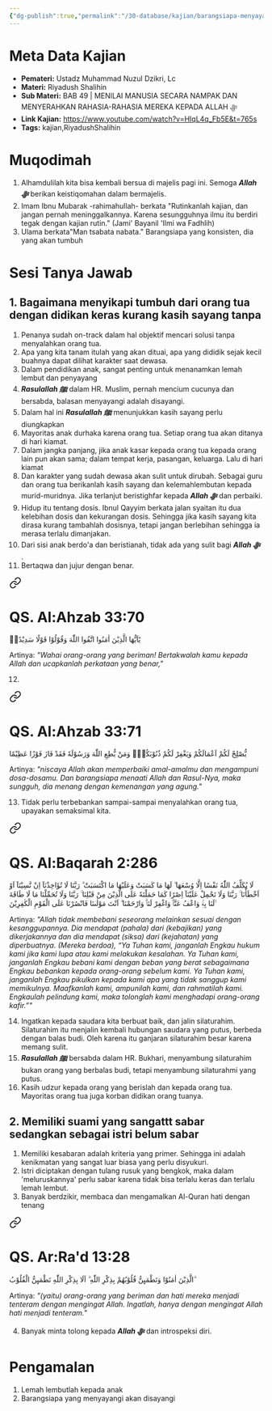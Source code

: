 ```yaml
---
{"dg-publish":true,"permalink":"/30-database/kajian/barangsiapa-menyayangi-akan-disayangi/","tags":["kajian","RiyadushShalihin"]}
---
```





# Meta Data Kajian 
<div><ul class="dataview list-view-ul"><li><span><strong>Pemateri:</strong> Ustadz Muhammad Nuzul Dzikri, Lc</span></li><li><span><strong>Materi:</strong> Riyadush Shalihin</span></li><li><span><strong>Sub Materi:</strong> BAB 49 | MENILAI MANUSIA SECARA NAMPAK DAN MENYERAHKAN RAHASIA-RAHASIA MEREKA KEPADA ALLAH ﷻ</span></li><li><span><strong>Link Kajian:</strong> <a rel="noopener nofollow" class="external-link" href="https://www.youtube.com/watch?v=HIqL4q_Fb5E&amp;t=765s" target="_blank">https://www.youtube.com/watch?v=HIqL4q_Fb5E&amp;t=765s</a></span></li><li><span><strong>Tags:</strong> kajian,RiyadushShalihin</span></li></ul></div>

# Muqodimah
1. Alhamdulilah kita bisa kembali bersua di majelis pagi ini. Semoga ***Allah ﷻ*** berikan keistiqomahan dalam bermajelis.
2. Imam Ibnu Mubarak -rahimahullah- berkata "Rutinkanlah kajian, dan jangan pernah meninggalkannya. Karena sesungguhnya ilmu itu berdiri tegak dengan kajian rutin." (Jami' Bayanil 'Ilmi wa Fadhlih)
3. Ulama berkata"Man tsabata nabata." Barangsiapa yang konsisten, dia yang akan tumbuh

# Sesi Tanya Jawab
## 1. Bagaimana menyikapi tumbuh dari orang tua dengan didikan keras kurang kasih sayang tanpa 
1. Penanya sudah on-track dalam hal objektif mencari solusi tanpa menyalahkan orang tua.
2. Apa yang kita tanam itulah yang akan dituai, apa yang dididik sejak kecil buahnya dapat dilihat karakter saat dewasa.
3. Dalam pendidikan anak, sangat penting untuk menanamkan lemah lembut dan penyayang
4. ***Rasulallah ﷺ***  dalam HR. Muslim, pernah mencium cucunya dan bersabda, balasan menyayangi adalah disayangi.
5. Dalam hal ini ***Rasulallah ﷺ***  menunjukkan kasih sayang perlu diungkapkan
6. Mayoritas anak durhaka karena orang tua. Setiap orang tua akan ditanya di hari kiamat.
7. Dalam jangka panjang, jika anak kasar kepada orang tua kepada orang lain pun akan sama; dalam tempat kerja, pasangan, keluarga. Lalu di hari kiamat
8. Dan karakter yang sudah dewasa akan sulit untuk dirubah. Sebagai guru dan orang tua berikanlah kasih sayang dan kelemahlembutan kepada murid-muridnya. Jika terlanjut beristighfar kepada ***Allah ﷻ***  dan perbaiki.
9. Hidup itu tentang dosis. Ibnul Qayyim berkata jalan syaitan itu dua kelebihan dosis dan kekurangan dosis. Sehingga jika kasih sayang kita dirasa kurang tambahlah dosisnya, tetapi jangan berlebihan sehingga ia merasa terlalu dimanjakan.
10. Dari sisi anak berdo'a dan beristianah, tidak ada yang sulit bagi ***Allah ﷻ*** .
11. Bertaqwa dan jujur dengan benar. 
<div class="transclusion internal-embed is-loaded"><a class="markdown-embed-link" href="/30-database/al-quran/all-surah/#qs-al-ahzab-33-70" aria-label="Open link"><svg xmlns="http://www.w3.org/2000/svg" width="24" height="24" viewBox="0 0 24 24" fill="none" stroke="currentColor" stroke-width="2" stroke-linecap="round" stroke-linejoin="round" class="svg-icon lucide-link"><path d="M10 13a5 5 0 0 0 7.54.54l3-3a5 5 0 0 0-7.07-7.07l-1.72 1.71"></path><path d="M14 11a5 5 0 0 0-7.54-.54l-3 3a5 5 0 0 0 7.07 7.07l1.71-1.71"></path></svg></a><div class="markdown-embed">



# QS. Al:Ahzab 33:70
يٰٓاَيُّهَا الَّذِيْنَ اٰمَنُوا اتَّقُوا اللّٰهَ وَقُوْلُوْا قَوْلًا سَدِيْدًاۙ 

Artinya: *"Wahai orang-orang yang beriman! Bertakwalah kamu kepada Allah dan ucapkanlah perkataan yang benar,"*



</div></div>

12. 
<div class="transclusion internal-embed is-loaded"><a class="markdown-embed-link" href="/30-database/al-quran/all-surah/#qs-al-ahzab-33-71" aria-label="Open link"><svg xmlns="http://www.w3.org/2000/svg" width="24" height="24" viewBox="0 0 24 24" fill="none" stroke="currentColor" stroke-width="2" stroke-linecap="round" stroke-linejoin="round" class="svg-icon lucide-link"><path d="M10 13a5 5 0 0 0 7.54.54l3-3a5 5 0 0 0-7.07-7.07l-1.72 1.71"></path><path d="M14 11a5 5 0 0 0-7.54-.54l-3 3a5 5 0 0 0 7.07 7.07l1.71-1.71"></path></svg></a><div class="markdown-embed">



# QS. Al:Ahzab 33:71
يُّصْلِحْ لَكُمْ اَعْمَالَكُمْ وَيَغْفِرْ لَكُمْ ذُنُوْبَكُمْۗ وَمَنْ يُّطِعِ اللّٰهَ وَرَسُوْلَهٗ فَقَدْ فَازَ فَوْزًا عَظِيْمًا 

Artinya: *"niscaya Allah akan memperbaiki amal-amalmu dan mengampuni dosa-dosamu. Dan barangsiapa menaati Allah dan Rasul-Nya, maka sungguh, dia menang dengan kemenangan yang agung."*



</div></div>

13. Tidak perlu terbebankan sampai-sampai menyalahkan orang tua, upayakan semaksimal kita. 
<div class="transclusion internal-embed is-loaded"><a class="markdown-embed-link" href="/30-database/al-quran/all-surah/#qs-al-baqarah-2-286" aria-label="Open link"><svg xmlns="http://www.w3.org/2000/svg" width="24" height="24" viewBox="0 0 24 24" fill="none" stroke="currentColor" stroke-width="2" stroke-linecap="round" stroke-linejoin="round" class="svg-icon lucide-link"><path d="M10 13a5 5 0 0 0 7.54.54l3-3a5 5 0 0 0-7.07-7.07l-1.72 1.71"></path><path d="M14 11a5 5 0 0 0-7.54-.54l-3 3a5 5 0 0 0 7.07 7.07l1.71-1.71"></path></svg></a><div class="markdown-embed">



# QS. Al:Baqarah 2:286
لَا يُكَلِّفُ اللّٰهُ نَفْسًا اِلَّا وُسْعَهَا ۗ لَهَا مَا كَسَبَتْ وَعَلَيْهَا مَا اكْتَسَبَتْ ۗ رَبَّنَا لَا تُؤَاخِذْنَآ اِنْ نَّسِيْنَآ اَوْ اَخْطَأْنَا ۚ رَبَّنَا وَلَا تَحْمِلْ عَلَيْنَآ اِصْرًا كَمَا حَمَلْتَهٗ عَلَى الَّذِيْنَ مِنْ قَبْلِنَا ۚ رَبَّنَا وَلَا تُحَمِّلْنَا مَا لَا طَاقَةَ لَنَا بِهٖۚ وَاعْفُ عَنَّاۗ وَاغْفِرْ لَنَاۗ وَارْحَمْنَا ۗ اَنْتَ مَوْلٰىنَا فَانْصُرْنَا عَلَى الْقَوْمِ الْكٰفِرِيْنَ ࣖ

Artinya: *"Allah tidak membebani seseorang melainkan sesuai dengan kesanggupannya. Dia mendapat (pahala) dari (kebajikan) yang dikerjakannya dan dia mendapat (siksa) dari (kejahatan) yang diperbuatnya. (Mereka berdoa), “Ya Tuhan kami, janganlah Engkau hukum kami jika kami lupa atau kami melakukan kesalahan. Ya Tuhan kami, janganlah Engkau bebani kami dengan beban yang berat sebagaimana Engkau bebankan kepada orang-orang sebelum kami. Ya Tuhan kami, janganlah Engkau pikulkan kepada kami apa yang tidak sanggup kami memikulnya. Maafkanlah kami, ampunilah kami, dan rahmatilah kami. Engkaulah pelindung kami, maka tolonglah kami menghadapi orang-orang kafir.”"*



</div></div>

14. Ingatkan kepada saudara kita berbuat baik, dan jalin silaturahim. Silaturahim itu menjalin kembali hubungan saudara yang putus, berbeda dengan balas budi. Oleh karena itu ganjaran silaturahim besar karena memang sulit.
15. ***Rasulallah ﷺ***  bersabda dalam HR. Bukhari, menyambung silaturahim bukan orang yang berbalas budi, tetapi menyambung silaturahmi yang putus.
16. Kasih udzur kepada orang yang berislah dan kepada orang tua. Mayoritas orang tua juga korban didikan orang tuanya.


## 2. Memiliki suami yang sangattt sabar sedangkan sebagai istri belum sabar
1. Memiliki kesabaran adalah kriteria yang primer. Sehingga ini adalah kenikmatan yang sangat luar biasa yang perlu disyukuri.
2. Istri diciptakan dengan tulang rusuk yang bengkok, maka dalam 'meluruskannya' perlu sabar karena tidak bisa terlalu keras dan terlalu lemah lembut.
3. Banyak berdzikir, membaca dan mengamalkan Al-Quran hati dengan tenang 
<div class="transclusion internal-embed is-loaded"><a class="markdown-embed-link" href="/30-database/al-quran/all-surah/#qs-ar-ra-d-13-28" aria-label="Open link"><svg xmlns="http://www.w3.org/2000/svg" width="24" height="24" viewBox="0 0 24 24" fill="none" stroke="currentColor" stroke-width="2" stroke-linecap="round" stroke-linejoin="round" class="svg-icon lucide-link"><path d="M10 13a5 5 0 0 0 7.54.54l3-3a5 5 0 0 0-7.07-7.07l-1.72 1.71"></path><path d="M14 11a5 5 0 0 0-7.54-.54l-3 3a5 5 0 0 0 7.07 7.07l1.71-1.71"></path></svg></a><div class="markdown-embed">



# QS. Ar:Ra'd 13:28
الَّذِيْنَ اٰمَنُوْا وَتَطْمَىِٕنُّ قُلُوْبُهُمْ بِذِكْرِ اللّٰهِ ۗ اَلَا بِذِكْرِ اللّٰهِ تَطْمَىِٕنُّ الْقُلُوْبُ ۗ   

Artinya: *"(yaitu) orang-orang yang beriman dan hati mereka menjadi tenteram dengan mengingat Allah. Ingatlah, hanya dengan mengingat Allah hati menjadi tenteram."*



</div></div>

4. Banyak minta tolong kepada ***Allah ﷻ*** dan introspeksi diri.

# Pengamalan
1. Lemah lembutlah kepada anak
2. Barangsiapa yang menyayangi akan disayangi

 
